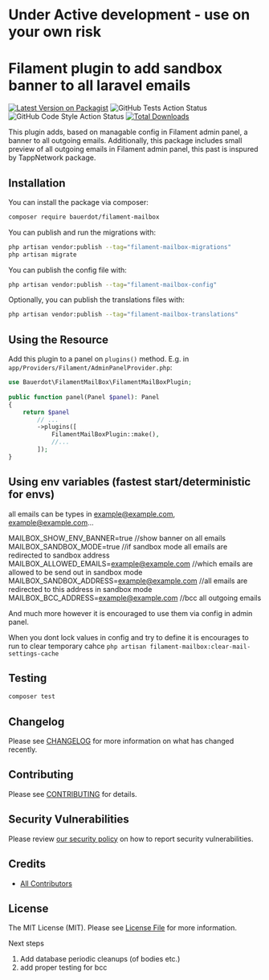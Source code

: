 # Under Active development - use on your own risk
# Filament plugin to add sandbox banner to all laravel emails

[![Latest Version on Packagist](https://img.shields.io/packagist/v/bauerdot/filament-mailbox.svg?style=flat-square)](https://packagist.org/packages/bauerdot/filament-mailbox)
![GitHub Tests Action Status](https://github.com/BauerdotUZH/filament-mailbox/actions/workflows/run-tests.yml/badge.svg)
![GitHub Code Style Action Status](https://github.com/BauerdotUZH/filament-mailbox/actions/workflows/fix-php-code-style-issues.yml/badge.svg)
[![Total Downloads](https://img.shields.io/packagist/dt/bauerdot/filament-mailbox.svg?style=flat-square)](https://packagist.org/packages/bauerdot/filament-mailbox)

This plugin adds, based on managable config in Filament admin panel, a banner to all outgoing emails. Additionally, this package includes small preview of all outgoing emails in Filament admin panel, this past is inspured by TappNetwork package.

## Installation

You can install the package via composer:


```bash
composer require bauerdot/filament-mailbox
```

You can publish and run the migrations with:

```bash
php artisan vendor:publish --tag="filament-mailbox-migrations"
php artisan migrate
```

You can publish the config file with:

```bash
php artisan vendor:publish --tag="filament-mailbox-config"
```


Optionally, you can publish the translations files with:

```bash
php artisan vendor:publish --tag="filament-mailbox-translations"
```

## Using the Resource

Add this plugin to a panel on `plugins()` method. 
E.g. in `app/Providers/Filament/AdminPanelProvider.php`:

```php
use Bauerdot\FilamentMailBox\FilamentMailBoxPlugin;
 
public function panel(Panel $panel): Panel
{
    return $panel
        // ...
        ->plugins([
            FilamentMailBoxPlugin::make(),
            //...
        ]);
}
```

## Using env variables (fastest start/deterministic for envs)

all emails can be types in example@example.com, example@example.com...

MAILBOX_SHOW_ENV_BANNER=true //show banner on all emails
MAILBOX_SANDBOX_MODE=true //if sandbox mode all emails are redirected to sandbox address
MAILBOX_ALLOWED_EMAILS=example@example.com //which emails are allowed to be send out in sandbox mode
MAILBOX_SANDBOX_ADDRESS=example@example.com //all emails are redirected to this address in sandbox mode
MAILBOX_BCC_ADDRESS=example@example.com //bcc all outgoing emails


And much more however it is encouraged to use them via config in admin panel.

When you dont lock values in config and try to define it is encourages to run to clear temporary cahce
`php artisan filament-mailbox:clear-mail-settings-cache`

## Testing

```bash
composer test
```

## Changelog

Please see [CHANGELOG](CHANGELOG.md) for more information on what has changed recently.

## Contributing

Please see [CONTRIBUTING](CONTRIBUTING.md) for details.

## Security Vulnerabilities

Please review [our security policy](../../security/policy) on how to report security vulnerabilities.

## Credits

-   [All Contributors](../../contributors)

## License

The MIT License (MIT). Please see [License File](LICENSE.md) for more information.


Next steps
1) Add database periodic cleanups (of bodies etc.)
3) add proper testing for bcc 